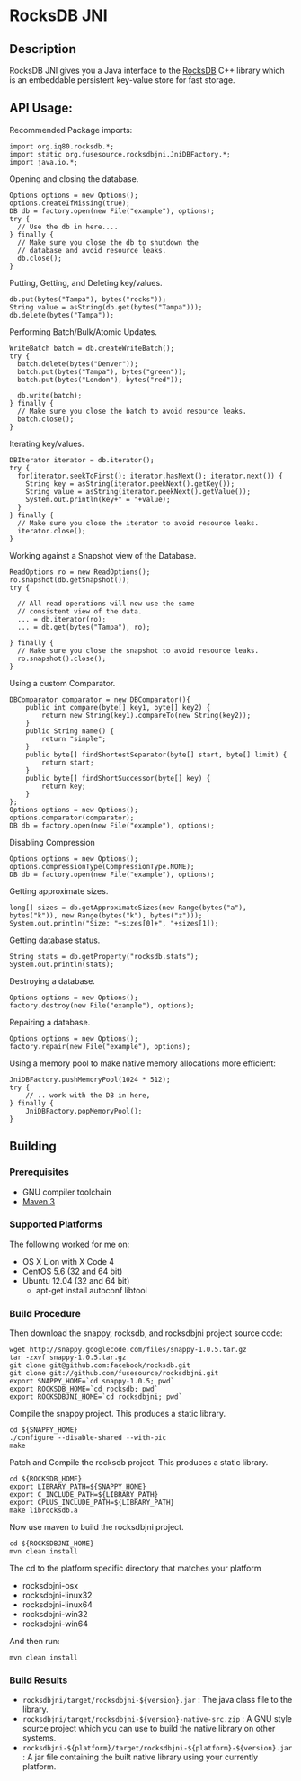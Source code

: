 # RocksDB JNI

## Description

RocksDB JNI gives you a Java interface to the 
[RocksDB](http://rocksdb.org/) C++ library
which is an embeddable persistent key-value store for fast storage. 

<!-- TODO:
# Getting the JAR

Just add the following jar to your java project:
[rocksdbjni-all-1.0.jar](http://repo2.maven.org/maven2/org/fusesource/rocksdbjni/rocksdbjni-all/1.0/rocksdbjni-all-1.0.jar)

## Using as a Maven Dependency

You just nee to add the following dependency to your Maven pom.

    <dependencies>
      <dependency>
        <groupId>org.fusesource.rocksdbjni</groupId>
        <artifactId>rocksdbjni-all</artifactId>
        <version>1.0</version>
      </dependency>
    </dependencies>
-->

## API Usage:

Recommended Package imports:

    import org.iq80.rocksdb.*;
    import static org.fusesource.rocksdbjni.JniDBFactory.*;
    import java.io.*;

Opening and closing the database.

    Options options = new Options();
    options.createIfMissing(true);
    DB db = factory.open(new File("example"), options);
    try {
      // Use the db in here....
    } finally {
      // Make sure you close the db to shutdown the 
      // database and avoid resource leaks.
      db.close();
    }

Putting, Getting, and Deleting key/values.

    db.put(bytes("Tampa"), bytes("rocks"));
    String value = asString(db.get(bytes("Tampa")));
    db.delete(bytes("Tampa"));

Performing Batch/Bulk/Atomic Updates.

    WriteBatch batch = db.createWriteBatch();
    try {
      batch.delete(bytes("Denver"));
      batch.put(bytes("Tampa"), bytes("green"));
      batch.put(bytes("London"), bytes("red"));

      db.write(batch);
    } finally {
      // Make sure you close the batch to avoid resource leaks.
      batch.close();
    }

Iterating key/values.

    DBIterator iterator = db.iterator();
    try {
      for(iterator.seekToFirst(); iterator.hasNext(); iterator.next()) {
        String key = asString(iterator.peekNext().getKey());
        String value = asString(iterator.peekNext().getValue());
        System.out.println(key+" = "+value);
      }
    } finally {
      // Make sure you close the iterator to avoid resource leaks.
      iterator.close();
    }

Working against a Snapshot view of the Database.

    ReadOptions ro = new ReadOptions();
    ro.snapshot(db.getSnapshot());
    try {
      
      // All read operations will now use the same 
      // consistent view of the data.
      ... = db.iterator(ro);
      ... = db.get(bytes("Tampa"), ro);

    } finally {
      // Make sure you close the snapshot to avoid resource leaks.
      ro.snapshot().close();
    }

Using a custom Comparator.

    DBComparator comparator = new DBComparator(){
        public int compare(byte[] key1, byte[] key2) {
            return new String(key1).compareTo(new String(key2));
        }
        public String name() {
            return "simple";
        }
        public byte[] findShortestSeparator(byte[] start, byte[] limit) {
            return start;
        }
        public byte[] findShortSuccessor(byte[] key) {
            return key;
        }
    };
    Options options = new Options();
    options.comparator(comparator);
    DB db = factory.open(new File("example"), options);
    
Disabling Compression

    Options options = new Options();
    options.compressionType(CompressionType.NONE);
    DB db = factory.open(new File("example"), options);

<!--
Configuring the Cache
    
    Options options = new Options();
    options.cacheSize(100 * 1048576); // 100MB cache
    DB db = factory.open(new File("example"), options);
-->

Getting approximate sizes.

    long[] sizes = db.getApproximateSizes(new Range(bytes("a"), bytes("k")), new Range(bytes("k"), bytes("z")));
    System.out.println("Size: "+sizes[0]+", "+sizes[1]);
    
Getting database status.

    String stats = db.getProperty("rocksdb.stats");
    System.out.println(stats);

<!-- 
Getting informational log messages.

    Logger logger = new Logger() {
      public void log(String message) {
        System.out.println(message);
      }
    };
    Options options = new Options();
    options.logger(logger);
    DB db = factory.open(new File("example"), options);
-->

Destroying a database.
    
    Options options = new Options();
    factory.destroy(new File("example"), options);

Repairing a database.
    
    Options options = new Options();
    factory.repair(new File("example"), options);

Using a memory pool to make native memory allocations more efficient:

    JniDBFactory.pushMemoryPool(1024 * 512);
    try {
        // .. work with the DB in here, 
    } finally {
        JniDBFactory.popMemoryPool();
    }
    
## Building

### Prerequisites 

* GNU compiler toolchain
* [Maven 3](http://maven.apache.org/download.html)

### Supported Platforms

The following worked for me on:

 * OS X Lion with X Code 4
 * CentOS 5.6 (32 and 64 bit)
 * Ubuntu 12.04 (32 and 64 bit)
    * apt-get install autoconf libtool

### Build Procedure

Then download the snappy, rocksdb, and rocksdbjni project source code:

    wget http://snappy.googlecode.com/files/snappy-1.0.5.tar.gz
    tar -zxvf snappy-1.0.5.tar.gz
    git clone git@github.com:facebook/rocksdb.git
    git clone git://github.com/fusesource/rocksdbjni.git
    export SNAPPY_HOME=`cd snappy-1.0.5; pwd`
    export ROCKSDB_HOME=`cd rocksdb; pwd`
    export ROCKSDBJNI_HOME=`cd rocksdbjni; pwd`

<!-- In cygwin that would be
    export SNAPPY_HOME=$(cygpath -w `cd snappy-1.0.5; pwd`)
    export ROCKSDB_HOME=$(cygpath -w `cd rocksdb; pwd`)
    export ROCKSDBJNI_HOME=$(cygpath -w `cd rocksdbjni; pwd`)
-->  

Compile the snappy project.  This produces a static library.    

    cd ${SNAPPY_HOME}
    ./configure --disable-shared --with-pic
    make
    
Patch and Compile the rocksdb project.  This produces a static library.    
    
    cd ${ROCKSDB_HOME}
    export LIBRARY_PATH=${SNAPPY_HOME}
    export C_INCLUDE_PATH=${LIBRARY_PATH}
    export CPLUS_INCLUDE_PATH=${LIBRARY_PATH}
    make librocksdb.a

Now use maven to build the rocksdbjni project.    
    
    cd ${ROCKSDBJNI_HOME}
    mvn clean install

The cd to the platform specific directory that matches your platform

* rocksdbjni-osx
* rocksdbjni-linux32
* rocksdbjni-linux64
* rocksdbjni-win32
* rocksdbjni-win64

And then run:

    mvn clean install

### Build Results

* `rocksdbjni/target/rocksdbjni-${version}.jar` : The java class file to the library.
* `rocksdbjni/target/rocksdbjni-${version}-native-src.zip` : A GNU style source project which you can use to build the native library on other systems.
* `rocksdbjni-${platform}/target/rocksdbjni-${platform}-${version}.jar` : A jar file containing the built native library using your currently platform.
    
